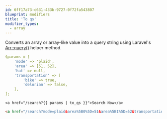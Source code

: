 ```yaml
---
id: 6ff17a73-c631-433b-9727-0f72fa543807
blueprint: modifiers
title: 'To qs'
modifier_types:
  - array
---
```

Converts an array or array-like value into a query string using Laravel's [Arr::query()](https://laravel.com/docs/11.x/helpers#method-array-query) helper method.

```yaml
$params = [
    'mode' => 'plaid',
    'area' => [51, 52],
    'hat' => null,
    'transportation' => [
        'bike' => true,
        'delorian' => false,
    ],
];
```

```antlers
<a href="/search?{{ params | to_qs }}">Search Now</a>
```

```html
<a href="/search?mode=plaid&area%5B0%5D=51&area%5B1%5D=52&transportation%5Bbike%5D=1&transportation%5Bdelorian%5D=0">Search Now</a>
```
